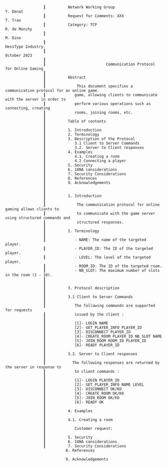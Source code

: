                      ┃          Network Working Group                              Y. Denat
                     ┃          Request for Comments: XXX                          T. Tran
                     ┃          Category: TCP					                             R. de Monchy
                     ┃          						                                       M. Dino
                     ┃                                                               HessType Industry. 
                     ┃          						                                       October 2023
                     ┃          
                     ┃                           Communication Protocol for Online Gaming
                     ┃          
                     ┃          Abstract
                     ┃          
                     ┃              This document specifies a communication protocol for an online game.
                     ┃             game, allowing clients to communicate with the server in order to
                     ┃             perform various operations such as connecting, creating
                     ┃             rooms, joining rooms, etc.
                     ┃          
                     ┃          Table of contents
                     ┃          
                     ┃          1. Introduction
                     ┃          2. Terminology
                     ┃          3. Description of the Protocol
                     ┃             3.1 Client to Server Commands
                     ┃             3.2. Server to Client responses
                     ┃          4. Examples
                     ┃             4.1. Creating a room
                     ┃             4.2 Connecting a player
                     ┃          5. Security
                     ┃          6. IANA considerations
                     ┃          7. Security Considerations
                     ┃          8. References
                     ┃          9. Acknowledgements
                     ┃          
                     ┃          
                     ┃          1. Introduction
                     ┃          
                     ┃          	The communication protocol for online gaming allows clients to
                     ┃          	to communicate with the game server using structured commands and
                     ┃          	structured responses.
                     ┃          
                     ┃          2. Terminology
                     ┃          
                     ┃             - NAME: The name of the targeted player.
                     ┃             - PLAYER_ID: The ID of the targeted player.
                     ┃             - LEVEL: The level of the targeted player.
                     ┃             - ROOM_ID: The ID of the targeted room.
                     ┃             - NB_SLOT: The maximum number of slots in the room (1 - 10).
                     ┃          
                     ┃          
                     ┃          3. Protocol description
                     ┃          
                     ┃          3.1 Client to Server Commands
                     ┃          
                     ┃             The following commands are supported for requests
                     ┃             issued by the client :
                     ┃          
                     ┃             [1]- LOGIN NAME
                     ┃             [2]- GET_PLAYER_INFO PLAYER_ID
                     ┃             [3]- DISCONNECT PLAYER_ID
                     ┃             [4]- CREATE_ROOM PLAYER_ID NB_SLOT NAME
                     ┃             [5]- JOIN_ROOM ROOM_ID PLAYER_ID
                     ┃             [6]- READY PLAYER_ID
                     ┃          
                     ┃          3.2. Server to Client responses
                     ┃          
                     ┃            The following responses are returned by the server in response to
                     ┃             to client commands :
                     ┃          
                     ┃             [1]- LOGIN PLAYER_ID
                     ┃             [2]- GET_PLAYER_INFO NAME LEVEL
                     ┃             [3]- DISCONNECT OK/KO
                     ┃             [4]- CREATE_ROOM OK/KO
                     ┃             [5]- JOIN_ROOM OK/KO
                     ┃             [6]- READY OK
                     ┃          
                     ┃          4. Examples
                     ┃          
                     ┃          4.1. Creating a room
                     ┃          
                     ┃             Customer request:
                     ┃          
                     ┃          5. Security
                     ┃          6. IANA considerations
                     ┃          7. Security Considerations
                               8. References
                                  
                               9. Acknowledgements
